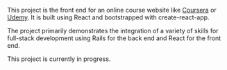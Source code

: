 This project is the front end for an online course website like [Coursera](https://www.coursera.org/) or [Udemy](https://www.udemy.com/). It is built using React and bootstrapped with create-react-app.

The project primarily demonstrates the integration of a variety of skills for full-stack development using Rails for the back end and React for the front end.

This project is currently in progress.

